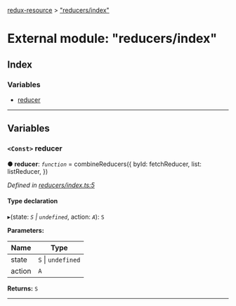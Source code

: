 [redux-resource](../README.md) > ["reducers/index"](../modules/_reducers_index_.md)

# External module: "reducers/index"

## Index

### Variables

* [reducer](_reducers_index_.md#reducer)

---

## Variables

<a id="reducer"></a>

### `<Const>` reducer

**● reducer**: *`function`* =  combineReducers({
  byId: fetchReducer,
  list: listReducer,
})

*Defined in [reducers/index.ts:5](https://github.com/rcelha/redux-resource/blob/1562510/src/reducers/index.ts#L5)*

#### Type declaration
▸(state: *`S` \| `undefined`*, action: *`A`*): `S`

**Parameters:**

| Name | Type |
| ------ | ------ |
| state | `S` \| `undefined` |
| action | `A` |

**Returns:** `S`

___

